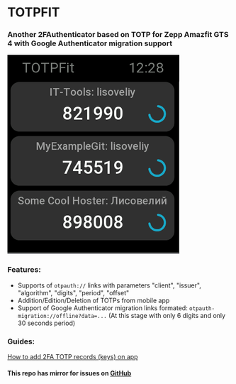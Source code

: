 # TOTPFIT 
### Another 2FAuthenticator based on TOTP for Zepp Amazfit GTS 4 with Google Authenticator migration support

![alt text](docs/assets/image2.png)

### Features:
- Supports of ```otpauth://``` links with parameters "client", "issuer", "algorithm", "digits", "period", "offset"
- Addition/Edition/Deletion of TOTPs from mobile app
- Support of Google Authenticator migration links formated: ```otpauth-migration://offline?data=...``` (At this stage with only 6 digits and only 30 seconds period)

### Guides:

[How to add 2FA TOTP records (keys) on app](/docs/guides/how-to-add-totps/README.md)

#### This repo has mirror for issues on [GitHub](https://github.com/Lisoveliy/totpfit)
